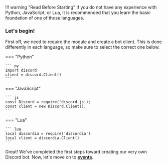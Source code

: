 !!! warning "Read Before Starting"
    If you do not have any experience with Python, JavaScript, or Lua, it is recommended that you learn the basic foundation of one of those languages.
    
### Let's begin!

First off, we need to require the module and create a bot client. This is done differently in each language, so make sure to select the correct one below.

=== "Python"

    ``` py
    import discord
    client = discord.Client()
    ```

=== "JavaScript"

    ``` js
    const Discord = require('discord.js');
    const client = new Discord.Client();
    ```
    
=== "Lua"

    ``` lua
    local discordia = require('discordia')
    local client = discordia.Client()
    ```
    
Great! We've completed the first steps toward creating our very own Discord bot. Now, let's move on to [**events**](https://r0bl0x10501050.github.io/Making-Discord-Bots/Tutorial/events/).
